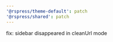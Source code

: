```yaml
---
'@rspress/theme-default': patch
'@rspress/shared': patch
---
```


fix: sidebar disappeared in cleanUrl mode
